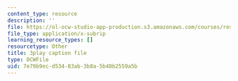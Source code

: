```yaml
---
content_type: resource
description: ''
file: https://ol-ocw-studio-app-production.s3.amazonaws.com/courses/res-ll-005-mathematics-of-big-data-and-machine-learning-january-iap-2020/7e79b9ecd53483ab3b8a5b48b2559a5b_5RqTJWf1l_A.srt
file_type: application/x-subrip
learning_resource_types: []
resourcetype: Other
title: 3play caption file
type: OCWFile
uid: 7e79b9ec-d534-83ab-3b8a-5b48b2559a5b
---
```

